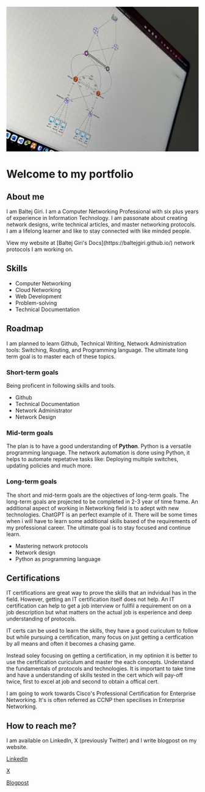 ![Cisco Switch Image](network_design.jpg)

# Welcome to my portfolio

## About me
<p>
I am Baltej Giri. I am a Computer Networking Professional with six plus years of experience in Information Technology. I am passonate about creating network designs, write technical articles, and master networking protocols. I am a lifelong learner and like to stay connected with like minded people.
</p>

<p>
  View my website at [Baltej Giri's Docs](https://baltejgiri.github.io/) network protocols I am working on.
</p>

## Skills

- Computer Networking
- Cloud Networking
- Web Development
- Problem-solving
- Technical Documentation

## Roadmap

I am planned to learn Github, Technical Writing, Network Administration tools: Switching, Routing, and Programming language. The ultimate long term goal is to master each of these topics.


### Short-term goals
Being proficent in following skills and tools.
- Github
- Technical Documentation
- Network Administrator
- Network Design

### Mid-term goals

The plan is to have a good understanding of **Python**. Python is a versatile programming language. The network automation is done using Python, it helps to automate repetative tasks like: Deploying multiple switches, updating policies and much more.

### Long-term goals
The short and mid-term goals are the objectives of long-term goals. The long-term goals are projected to be completed in 2-3 year of time frame. An additional aspect of working in Networking field is to adept with new technologies. ChatGPT is an perfect example of it. There will be some times when i will have to learn some additional skills based of the requirements of my professional career. The ultimate goal is to stay focused and continue learn.

- Mastering network protocols
- Network design
- Python as programming language
</p>

## Certifications
IT certifications are great way to prove the skills that an indvidual has in the field. However, getting an IT certification itself does not help. An IT certification can help to get a job interview or fullfil a requirement on on a job description but what matters on the actual job is experience and deep understanding of protocols.</br>

IT certs can be used to learn the skills, they have a good curiculum to follow but while pursuing a certification, many focus on just getting a certfication by all means and often it becomes a chasing game.</br>

Instead soley focusing on getting a certification, in my optinion it is better to use the certification curiculum and master the each concepts. Understand the fundamentals of protocols and technologies. It is important to take time and have a understanding of skills tested in the cert which will pay-off twice, first to excel at job and second to obtain a offical cert.</br>

I am going to work towards Cisco's Professional Certification for Enterprise Networking. It's is often referred as CCNP then specilises in Enterprise Networking.

## How to reach me?
I am available on LinkedIn, X (previously Twitter) and I write blogpost on my website.

[LinkedIn](https://www.linkedin.com/in/baltej-giri)

[X](https://x.com/giribaltej)

[Blogpost](https://baltejgiri.github.io)
<!---
baltejgiri/baltejgiri is a ✨ special ✨ repository because its `README.md` (this file) appears on your GitHub pro.file.
You can click the Preview link to take a look at your changes.
--->

